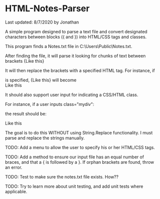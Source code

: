# HTML-Notes-Parser
Last updated: 8/7/2020 by Jonathan

A simple program designed to parse a text file and convert designated characters between blocks ({ and }) into HTML/CSS tags and classes. 

This program finds a Notes.txt file in C:\Users\Public\Notes.txt.

After finding the file, it will parse it looking for chunks of text between brackets {Like this}

It will then replace the brackets with a specified HTML tag. For instance, if <div> is specified, {Like this} will become <div>Like this</div>
  
It should also support user input for indicating a CSS/HTML class. 

For instance, if a user inputs class="mydiv": 

the result should be: <div class="mydiv">Like this</div>

The goal is to do this WITHOUT using String.Replace functionality. I must parse and replace the strings manually.


TODO: Add a menu to allow the user to specify his or her HTML/CSS tags.

TODO: Add a method to ensure our input file has an equal number of braces, and that a { is followed by a }. If orphan brackets are found, throw an error. 

TODO: Test to make sure the notes.txt file exists. How??

TODO: Try to learn more about unit testing, and add unit tests where applicable.
